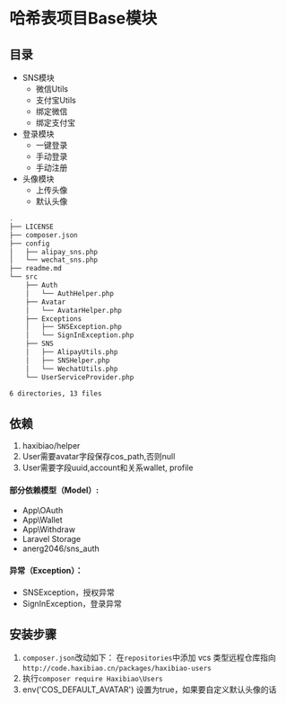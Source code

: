 # 哈希表项目Base模块
## 目录
- SNS模块
  - 微信Utils
  - 支付宝Utils
  - 绑定微信
  - 绑定支付宝
- 登录模块
  - 一键登录
  - 手动登录
  - 手动注册
- 头像模块
  - 上传头像
  - 默认头像
```bash
.
├── LICENSE
├── composer.json
├── config
│   ├── alipay_sns.php
│   └── wechat_sns.php
├── readme.md
└── src
    ├── Auth
    │   └── AuthHelper.php
    ├── Avatar
    │   └── AvatarHelper.php
    ├── Exceptions
    │   ├── SNSException.php
    │   └── SignInException.php
    ├── SNS
    │   ├── AlipayUtils.php
    │   ├── SNSHelper.php
    │   └── WechatUtils.php
    └── UserServiceProvider.php

6 directories, 13 files
```
## 依赖
1. haxibiao/helper
2. User需要avatar字段保存cos_path,否则null
3. User需要字段uuid,account和关系wallet, profile

#### 部分依赖模型（Model）:
- App\OAuth
- App\Wallet
- App\Withdraw
- Laravel Storage
- anerg2046/sns_auth
#### 异常（Exception）：
- SNSException，授权异常
- SignInException，登录异常

## 安装步骤

1. `composer.json`改动如下：
在`repositories`中添加 vcs 类型远程仓库指向 
`http://code.haxibiao.cn/packages/haxibiao-users` 
2. 执行`composer require Haxibiao\Users`
3. env('COS_DEFAULT_AVATAR') 设置为true，如果要自定义默认头像的话
